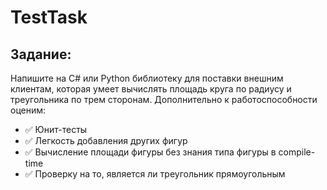 # TestTask

## Задание:

Напишите на C# или Python библиотеку для поставки внешним клиентам, которая умеет вычислять площадь круга по радиусу и треугольника по трем сторонам. Дополнительно к работоспособности оценим:

- ✅ Юнит-тесты
- ✅ Легкость добавления других фигур
- ✅ Вычисление площади фигуры без знания типа фигуры в compile-time
- ✅ Проверку на то, является ли треугольник прямоугольным
